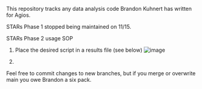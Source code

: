 This repository tracks any data analysis code Brandon Kuhnert has written for Agios.

STARs Phase 1 stopped being maintained on 11/15.


STARs Phase 2 usage SOP

1. Place the desired script in a results file (see below)
![image](https://github.com/kuhnertbrandon/HEAT_Data_Analysis/assets/124308664/43c93ab8-6dde-4802-ab3e-68d6b156ea5a)

2.




Feel free to commit changes to new branches, but if you merge or overwrite main you owe Brandon a six pack.
